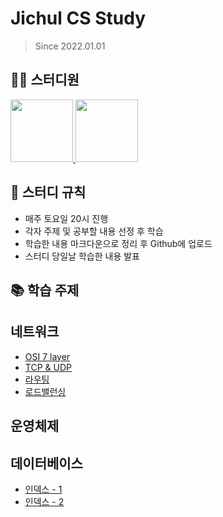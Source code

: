 # Jichul CS Study
> Since 2022.01.01
## 👨‍💻  스터디원
<p>
<a href="https://github.com/jikimee64">
  <img src="https://avatars.githubusercontent.com/u/52563841?v=4" width="100">
</a>
<a href="https://github.com/hkjs96">
  <img src="https://avatars.githubusercontent.com/u/75015048?v=4" width="100">
</a>
</p>

## 📝 스터디 규칙
 - 매주 토요일 20시 진행
 - 각자 주제 및 공부할 내용 선정 후 학습
 - 학습한 내용 마크다운으로 정리 후 Github에 업로드
 - 스터디 당일날 학습한 내용 발표

## 📚 학습 주제
## 네트워크
- [OSI 7 layer](https://github.com/jikimee64/Jichul-cs-study/blob/master/network/OSI%207%EA%B3%84%EC%B8%B5.md)
- [TCP & UDP](https://github.com/jikimee64/Jichul-cs-study/blob/master/network/TCP%20%26%20UDP)
- [라우팅](https://github.com/jikimee64/Jichul-cs-study/blob/master/network/%EB%9D%BC%EC%9A%B0%ED%8C%85.md)
- [로드밸런싱](https://github.com/jikimee64/Jichul-cs-study/blob/master/network/%EB%A1%9C%EB%93%9C%EB%B0%B8%EB%9F%B0%EC%8B%B1.md)

## 운영체제

## 데이터베이스
- [인덱스 - 1](https://github.com/jikimee64/Jichul-cs-study/blob/master/database/%EC%9D%B8%EB%8D%B1%EC%8A%A4%20-%201.md)
- [인덱스 - 2](https://github.com/jikimee64/Jichul-cs-study/blob/master/database/%EC%9D%B8%EB%8D%B1%EC%8A%A4%20-%202.md)
